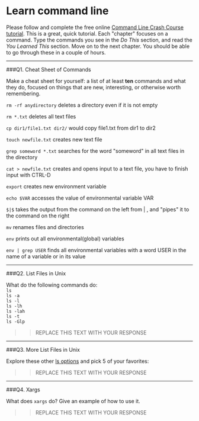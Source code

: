 # Learn command line

Please follow and complete the free online [Command Line Crash Course
tutorial](http://cli.learncodethehardway.org/book/). This is a great,
quick tutorial. Each "chapter" focuses on a command. Type the commands
you see in the _Do This_ section, and read the _You Learned This_
section. Move on to the next chapter. You should be able to go through
these in a couple of hours.

---

###Q1.  Cheat Sheet of Commands  

Make a cheat sheet for yourself: a list of at least **ten** commands and what they do, focused on things that are new, interesting, or otherwise worth remembering.

```rm -rf anydirectory``` deletes a directory even if it is not empty


```rm *.txt``` deletes all text files


```cp dir1/file1.txt dir2/``` would copy file1.txt from dir1 to dir2


```touch newfile.txt``` creates new text file


```grep someword *.txt``` searches for the word "someword" in all text files in the directory


```cat > newfile.txt``` creates and opens input to a text file, you have to finish input with CTRL-D


```export``` creates new environment variable


```echo $VAR``` accesses the value of environmental variable VAR


```$|$``` takes the output from the command on the left from | , and "pipes" it to the command on the right


```mv``` renames files and directories


```env``` prints out all environmental(global) variables


```env | grep USER``` finds all environmental variables with a word USER in the name of a variable or in its value



---

###Q2.  List Files in Unix   

What do the following commands do:  
`ls`  
`ls -a`  
`ls -l`  
`ls -lh`  
`ls -lah`  
`ls -t`  
`ls -Glp`  

> > REPLACE THIS TEXT WITH YOUR RESPONSE

---

###Q3.  More List Files in Unix  

Explore these other [ls options](http://www.techonthenet.com/unix/basic/ls.php) and pick 5 of your favorites:

> > REPLACE THIS TEXT WITH YOUR RESPONSE

---

###Q4.  Xargs   

What does `xargs` do? Give an example of how to use it.

> > REPLACE THIS TEXT WITH YOUR RESPONSE

 

